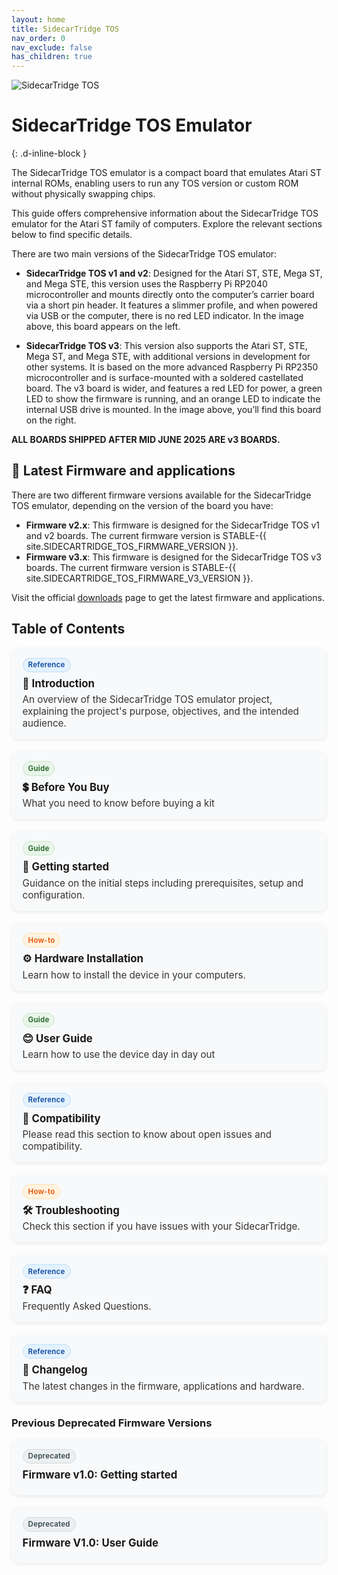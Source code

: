 ```yaml
---
layout: home
title: SidecarTridge TOS
nav_order: 0
nav_exclude: false
has_children: true
---
```



![SidecarTridge TOS](/sidecartridge-tos/assets/images/sidecartridge-tos-boards-versions.png)

# SidecarTridge TOS Emulator 
{: .d-inline-block }

The SidecarTridge TOS emulator is a compact board that emulates Atari ST internal ROMs, enabling users to run any TOS version or custom ROM without physically swapping chips.

This guide offers comprehensive information about the SidecarTridge TOS emulator for the Atari ST family of computers. Explore the relevant sections below to find specific details.

There are two main versions of the SidecarTridge TOS emulator:

- **SidecarTridge TOS v1 and v2**: Designed for the Atari ST, STE, Mega ST, and Mega STE, this version uses the Raspberry Pi RP2040 microcontroller and mounts directly onto the computer’s carrier board via a short pin header. It features a slimmer profile, and when powered via USB or the computer, there is no red LED indicator. In the image above, this board appears on the left.

- **SidecarTridge TOS v3**: This version also supports the Atari ST, STE, Mega ST, and Mega STE, with additional versions in development for other systems. It is based on the more advanced Raspberry Pi RP2350 microcontroller and is surface-mounted with a soldered castellated board. The v3 board is wider, and features a red LED for power, a green LED to show the firmware is running, and an orange LED to indicate the internal USB drive is mounted. In the image above, you’ll find this board on the right.

**ALL BOARDS SHIPPED AFTER MID JUNE 2025 ARE v3 BOARDS.**

## 🚀 Latest Firmware and applications
There are two different firmware versions available for the SidecarTridge TOS emulator, depending on the version of the board you have:
- **Firmware v2.x**: This firmware is designed for the SidecarTridge TOS v1 and v2 boards. The current firmware version is STABLE-{{ site.SIDECARTRIDGE_TOS_FIRMWARE_VERSION }}.
- **Firmware v3.x**: This firmware is designed for the SidecarTridge TOS v3 boards. The current firmware version is STABLE-{{ site.SIDECARTRIDGE_TOS_FIRMWARE_V3_VERSION }}.

Visit the official [downloads](https://sidecartridge.com/downloads/) page to get the latest firmware and applications.

## Table of Contents

<!-- Card grid + chips (scoped to this section) -->
<style>
  .toc-grid {
    display: grid;
    grid-template-columns: repeat(auto-fit, minmax(280px, 1fr));
    gap: 1.2rem;
    margin-top: 0.75rem;
  }
  .toc-card {
    background: #f8f9fa;
    border-radius: 12px;
    padding: 1rem 1.1rem;
    box-shadow: 0 2px 6px rgba(0,0,0,0.08);
    transition: transform .12s ease, box-shadow .12s ease;
  }
  .toc-card:hover {
    transform: translateY(-2px);
    box-shadow: 0 6px 18px rgba(0,0,0,0.12);
  }
  .toc-card h3 {
    margin: .25rem 0 .35rem 0;
    font-size: 1.05rem;
    line-height: 1.25;
  }
  .toc-card h3 a { text-decoration: none; }
  .toc-card p {
    margin: 0;
    font-size: .95rem;
    color: #333;
  }
  .toc-chip {
    display: inline-block;
    font-size: .72rem;
    font-weight: 600;
    letter-spacing: .02em;
    padding: .22rem .5rem;
    border-radius: 999px;
    margin-bottom: .25rem;
    user-select: none;
  }
  .chip-guide   { background: #e8f5e9; color: #1b5e20; border: 1px solid #c8e6c9; }
  .chip-ref     { background: #e3f2fd; color: #0d47a1; border: 1px solid #bbdefb; }
  .chip-howto   { background: #fff3e0; color: #e65100; border: 1px solid #ffe0b2; }
  .chip-depr    { background: #eceff1; color: #37474f; border: 1px solid #cfd8dc; }
</style>

<div class="toc-grid">

  <div class="toc-card">
    <span class="toc-chip chip-ref">Reference</span>
    <h3>📘 <a href="/sidecartridge-tos/introduction/">Introduction</a></h3>
    <p>An overview of the SidecarTridge TOS emulator project, explaining the project's purpose, objectives, and the intended audience.</p>
  </div>

  <div class="toc-card">
    <span class="toc-chip chip-guide">Guide</span>
    <h3>💲 <a href="/sidecartridge-tos/before-buy/">Before You Buy</a></h3>
    <p>What you need to know before buying a kit</p>
  </div>

  <div class="toc-card">
    <span class="toc-chip chip-guide">Guide</span>
    <h3>🚀 <a href="/sidecartridge-tos/getting-startedV2/">Getting started</a></h3>
    <p>Guidance on the initial steps including prerequisites, setup and configuration.</p>
  </div>

  <div class="toc-card">
    <span class="toc-chip chip-howto">How-to</span>
    <h3>⚙️ <a href="/sidecartridge-tos/hardware-installation/">Hardware Installation</a></h3>
    <p>Learn how to install the device in your computers.</p>
  </div>

  <div class="toc-card">
    <span class="toc-chip chip-guide">Guide</span>
    <h3>😊 <a href="/sidecartridge-tos/user-guideV2/">User Guide</a></h3>
    <p>Learn how to use the device day in day out</p>
  </div>

  <div class="toc-card">
    <span class="toc-chip chip-ref">Reference</span>
    <h3>🤝 <a href="/sidecartridge-tos/compatibility/">Compatibility</a></h3>
    <p>Please read this section to know about open issues and compatibility.</p>
  </div>

  <div class="toc-card">
    <span class="toc-chip chip-howto">How-to</span>
    <h3>🛠️ <a href="/sidecartridge-tos/troubleshooting/">Troubleshooting</a></h3>
    <p>Check this section if you have issues with your SidecarTridge.</p>
  </div>

  <div class="toc-card">
    <span class="toc-chip chip-ref">Reference</span>
    <h3>❓ <a href="/sidecartridge-tos/faq/">FAQ</a></h3>
    <p>Frequently Asked Questions.</p>
  </div>

  <div class="toc-card">
    <span class="toc-chip chip-ref">Reference</span>
    <h3>📝 <a href="/sidecartridge-tos/changelog/">Changelog</a></h3>
    <p>The latest changes in the firmware, applications and hardware.</p>
  </div>

</div>

<h3>Previous Deprecated Firmware Versions</h3>

<div class="toc-grid">
  <div class="toc-card">
    <span class="toc-chip chip-depr">Deprecated</span>
    <h3><a href="/sidecartridge-tos/getting-started/">Firmware v1.0: Getting started</a></h3>
  </div>
  <div class="toc-card">
    <span class="toc-chip chip-depr">Deprecated</span>
    <h3><a href="/sidecartridge-tos/user-guide/">Firmware V1.0: User Guide</a></h3>
  </div>
</div>
